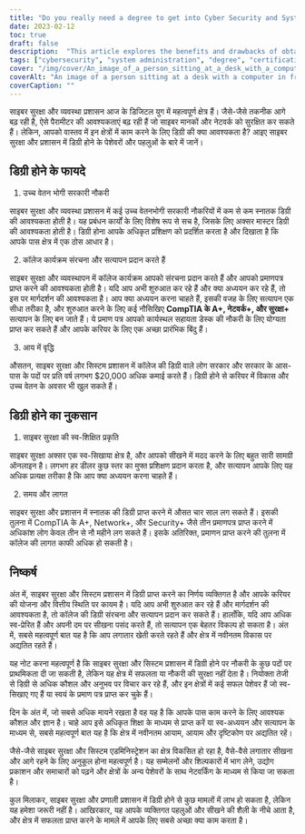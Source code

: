 ```yaml
---
title: "Do you really need a degree to get into Cyber Security and System Administration?"
date: 2023-02-12
toc: true
draft: false
description:  "This article explores the benefits and drawbacks of obtaining a degree in the fields of cybersecurity and system administration, including job opportunities, certifications, time, and cost considerations."
tags: ["cybersecurity", "system administration", "degree", "certifications", "career advancement", "salary potential", "time and cost", "government jobs", "self-taught", "online training", "CompTIA certifications"]
cover: "/img/cover/An_image_of_a_person_sitting_at_a_desk_with_a_computer.png"
coverAlt: "An image of a person sitting at a desk with a computer in front of them, surrounded by books, online resources, and certification materials, symbolizing the different paths to gaining knowledge and expertise in cybersecurity and system administration. "
coverCaption: ""
---
```


 साइबर सुरक्षा और व्यवस्था प्रशासन आज के डिजिटल युग में महत्वपूर्ण क्षेत्र हैं। जैसे-जैसे तकनीक आगे बढ़ रही है, ऐसे पैरामीटर की आवश्यकताएं बढ़ रही हैं जो साइबर मानकों और नेटवर्क को सुरक्षित कर सकते हैं। लेकिन, आपको वास्तव में इन क्षेत्रों में काम करने के लिए डिग्री की क्या आवश्यकता है? आइए साइबर सुरक्षा और प्रशासन में डिग्री होने के पेशेवरों और पहलुओं के बारे में जानें।  ## डिग्री होने के फायदे  1. उच्च वेतन भोगी सरकारी नौकरी  साइबर सुरक्षा और व्यवस्था प्रशासन में कई उच्च वेतनभोगी सरकारी नौकरियों में कम से कम स्नातक डिग्री की आवश्यकता होती है। यह प्रबंधन कार्यों के लिए विशेष रूप से सच है, जिसके लिए अक्सर मास्टर डिग्री की आवश्यकता होती है। डिग्री होना आपके अधिकृत प्रशिक्षण को प्रदर्शित करता है और दिखाता है कि आपके पास क्षेत्र में एक ठोस आधार है।  2. कॉलेज कार्यक्रम संरचना और सत्यापन प्रदान करते हैं  साइबर सुरक्षा और व्यवस्थापन में कॉलेज कार्यक्रम आपको संरचना प्रदान करते हैं और आपको प्रमाणपत्र प्राप्त करने की आवश्यकता होती है। यदि आप अभी शुरुआत कर रहे हैं और क्या अध्ययन कर रहे हैं, तो इस पर मार्गदर्शन की आवश्यकता है। आप क्या अध्ययन करना चाहते हैं, इसकी वजह के लिए सत्यापन एक सीधा तरीका है, और शुरुआत करने के लिए कई नौसिखिए **CompTIA के A+, नेटवर्क+, और सुरक्षा+** सत्यापन के लिए बन जाते हैं। ये प्रमाण पत्र आपको कार्यस्थल सहायता डेस्क की नौकरी के लिए योग्यता प्राप्त कर सकते हैं और आपके करियर के लिए एक अच्छा प्रारंभिक बिंदु हैं।  3. आय में वृद्धि  औसतन, साइबर सुरक्षा और सिस्टम प्रशासन में कॉलेज की डिग्री वाले लोग सरकार और सरकार के आस-पास के पदों पर प्रति वर्ष लगभग $20,000 अधिक कमाई करते हैं। डिग्री होने से करियर में विकास और उच्च वेतन के अवसर भी खुल सकते हैं।  ## डिग्री होने का नुकसान  1. साइबर सुरक्षा की स्व-शिक्षित प्रकृति  साइबर सुरक्षा अक्सर एक स्व-सिखाया क्षेत्र है, और आपको सीखने में मदद करने के लिए बहुत सारी सामग्री ऑनलाइन है। लगभग हर डीलर कुछ स्तर का मुफ्त प्रशिक्षण प्रदान करता है, और सत्यापन आपके लिए यह अधिक प्रत्यक्ष तरीका है कि आप क्या अध्ययन करना चाहते हैं।  2. समय और लागत  साइबर सुरक्षा और प्रशासन में स्नातक की डिग्री प्राप्त करने में औसत चार साल लग सकते हैं। इसकी तुलना में CompTIA के A+, Network+, और Security+ जैसे तीन प्रमाणपत्र प्राप्त करने में अधिकांश लोग केवल तीन से नौ महीने लग सकते हैं। इसके अतिरिक्त, प्रमाणन प्राप्त करने की तुलना में कॉलेज की लागत काफी अधिक हो सकती है।  ## निष्कर्ष  अंत में, साइबर सुरक्षा और सिस्टम प्रशासन में डिग्री प्राप्त करने का निर्णय व्यक्तिगत है और आपके करियर की योजना और वित्तीय स्थिति पर कायम है। यदि आप अभी शुरुआत कर रहे हैं और मार्गदर्शन की आवश्यकता है, तो कॉलेज की डिग्री संरचना और सत्यापन प्रदान कर सकते हैं। हालाँकि, यदि आप अधिक स्व-प्रेरित हैं और अपनी दम पर सीखना पसंद करते हैं, तो सत्यापन एक बेहतर विकल्प हो सकता है। अंत में, सबसे महत्वपूर्ण बात यह है कि आप लगातार खेती करते रहते हैं और क्षेत्र में नवीनतम विकास पर अद्यतित रहते हैं।  यह नोट करना महत्वपूर्ण है कि साइबर सुरक्षा और सिस्टम प्रशासन में डिग्री होने पर नौकरी के कुछ पदों पर प्राथमिकता दी जा सकती है, लेकिन यह क्षेत्र में सफलता या नौकरी की सुरक्षा नहीं देता है। नियोक्ता तेजी से डिग्री से अधिक कौशल और अनुभव पर विचार कर रहे हैं, और इन क्षेत्रों में कई सफल पेशेवर हैं जो स्व-सिखाए गए हैं या स्वयं के प्रमाण पत्र प्राप्त कर चुके हैं।  दिन के अंत में, जो सबसे अधिक मायने रखता है वह यह है कि आपके पास काम करने के लिए आवश्यक कौशल और ज्ञान है। चाहे आप इसे अधिकृत शिक्षा के माध्यम से प्राप्त करें या स्व-अध्ययन और सत्यापन के माध्यम से, सबसे महत्वपूर्ण बात यह है कि क्षेत्र में नवीनतम आयाम, आयाम और दृष्टिकोण पर अद्यतित रहें।  जैसे-जैसे साइबर सुरक्षा और सिस्टम एडमिनिस्ट्रेशन का क्षेत्र विकसित हो रहा है, वैसे-वैसे लगातार सीखना और आगे रहने के लिए अनुकूल होना महत्वपूर्ण है। यह सम्मेलनों और शिल्पकारों में भाग लेने, उद्योग प्रकाशन और समाचारों को पढ़ने और क्षेत्रों के अन्य पेशेवरों के साथ नेटवर्किंग के माध्यम से किया जा सकता है।  कुल मिलाकर, साइबर सुरक्षा और प्रणाली प्रशासन में डिग्री होने से कुछ मामलों में लाभ हो सकता है, लेकिन यह हमेशा जरूरी नहीं है। आखिरकार, यह आपके व्यक्तिगत पहलुओं और सीखने की शैली के नीचे आता है, और क्षेत्र में सफलता प्राप्त करने के मामले में आपके लिए सबसे अच्छा क्या काम करता है। 
